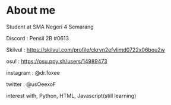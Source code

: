 # About me

Student at SMA Negeri 4 Semarang

Discord   : Pensil 2B #0613

Skilvul   : https://skilvul.com/profile/ckrvn2efvlimd0722x06bou2w

osu!      : https://osu.ppy.sh/users/14989473

instagram : @dr.foxee

twitter   : @usOeexoF

interest with, Python, HTML, Javascript(still learning)
